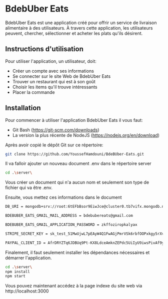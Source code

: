 # BdebUber Eats

BdebUber Eats est une application créé pour offrir un service de livraison alimentaire à des utilisateurs. À travers cette application, les utilisateurs peuvent, chercher, sélectionner et acheter les plats qu'ils désirent.

## Instructions d'utilisation

Pour utiliser l'application, un utilisateur, doit:

- Créer un compte avec ses informations
- Se connecter sur le site Web de BdebUber Eats
- Trouver un restaurant qui est à son goût
- Choisir les items qu'il trouve intéressants
- Placer la commande

## Installation

Pour commencer à utiliser l'application BdebUber Eats il vous faut:

- Git Bash (https://git-scm.com/downloads)
- La version la plus récente de NodeJS (https://nodejs.org/en/download)

Après avoir copié le dépôt Git sur ce répertoire:

```bash
git clone https://github.com/YoussefHamdouni/BdeBUber-Eats.git
```

Il va falloir ajouter un nouveau document .env dans le répertoire server

```bash
cd .\server\
```

Vous créer un document qui n'a aucun nom et seulement son type de fichier qui va être .env.

Ensuite, vous mettez ces informations dans le document

```bash
DB_URI = mongodb+srv://root:6tEFbBsor9EiwJce@cluster0.tb7vifx.mongodb.net/test

BDEBUBER_EATS_GMAIL_MAIL_ADDRESS = bdebubereats@gmail.com

BDEBUBER_EATS_GMAIL_APPLICATION_PASSWORD = zkffoziropkalyax

STRIPE_SECRET_KEY = sk_test_51MwUjwL7pEAyW4Q1FwAGjPmrVSk6rbfOOPxkgy5rXvJAlJFHv9eUDJrGmx91Am6p4Ih7LtlnOZH9s1sNOm3w7HVR007fDAWPl1

PAYPAL_CLIENT_ID = AfrDRYZTq6JDBUq9Pt-KX8LdceAmknZEPdc5UiIyU9iwsPivAf9yQinMhNDAz7tCvMXBwr6KQTy_hgkz
```

Finalement, il faut seulement installer les dépendances nécessaires et démarrer l'application.

```bash
cd .\server\
npm install
npm start
```

Vous pouvez maintenant accédez à la page indexe du site web via http://localhost:3000
